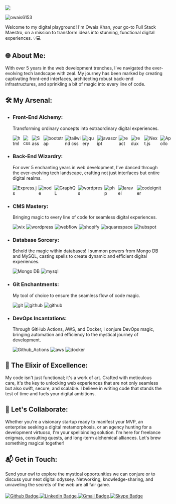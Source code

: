 <img src="https://media.licdn.com/dms/image/D4D16AQH2AE3fM1-C5Q/profile-displaybackgroundimage-shrink_350_1400/0/1696810472036?e=1709164800&v=beta&t=ktBYQ6wZtWy1PWWaCa5fhuAEyF-bDkwh3Gu2iKdsfHg" />

<p align="left"> <img src="https://komarev.com/ghpvc/?username=owais6153&label=Profile%20views&color=0e75b6&style=flat" alt="owais6153" /> </p>
Welcome to my digital playground! I'm Owais Khan, your go-to Full Stack Maestro, on a mission to transform ideas into stunning, functional digital experiences. 💡💻

<h2>🌐 About Me:</h2>
With over 5 years in the web development trenches, I've navigated the ever-evolving tech landscape with zeal. My journey has been marked by creating captivating front-end interfaces, architecting robust back-end infrastructures, and sprinkling a bit of magic into every line of code.

<h2>🛠️ My Arsenal:</h2>
<ul>
<li><h3>Front-End Alchemy:</h3>
<p>Transforming ordinary concepts into extraordinary digital experiences. </p>
<div style="display: flex; gap: 5px;">
<img src="https://img.shields.io/badge/-HTML5-E34F26?style=for-the-badge&logo=html5&logoColor=white" alt="html">
<img src="https://img.shields.io/badge/-CSS3-1572B6?style=for-the-badge&logo=css3" alt="css">
<img src="https://img.shields.io/badge/-Sass-CC6699?style=for-the-badge&logo=sass&logoColor=white" alt="Sass">
<img src="https://img.shields.io/badge/-Bootstrap-563D7C?style=for-the-badge&logo=bootstrap" alt="bootstrap">
<img src="https://img.shields.io/badge/-Tailwind-222?style=for-the-badge&logo=tailwindcss" alt="tailwind css">
<img src="https://img.shields.io/badge/jQuery-0769AD?style=for-the-badge&logo=jquery&logoColor=white" alt="jquery">
<img src="https://img.shields.io/badge/-JavaScript-black?style=for-the-badge&logo=javascript" alt="javascript">
<img src="https://img.shields.io/badge/-React-black?style=for-the-badge&logo=react" alt="react">
<img src="https://img.shields.io/badge/-Redux-764ABC?style=for-the-badge&logo=redux" alt="redux">
<img src="https://img.shields.io/badge/-Nextjs-556070?style=for-the-badge&logo=Next.js&logoColor=white" alt="Next.js">
<img alt="Apollo" src="https://img.shields.io/badge/-Apollo%20GraphQL-311C87?style=for-the-badge&logo=apollo-graphql&logoColor=white" />
</div></li>
<li><h3>Back-End Wizardry:</h3>
<p>For over 5 enchanting years in web development, I've danced through the ever-evolving tech landscape, crafting not just interfaces but entire digital realms.</p>
<div style="display: flex; gap: 5px;">
<img src="https://img.shields.io/badge/-Express-black?style=for-the-badge&logo=express" alt="Express.js">
<img src="https://img.shields.io/badge/-Node%20JS-80ae3b?style=for-the-badge&logoColor=white&logo=Node.js" alt="node">
<img alt="GraphQL" src="https://img.shields.io/badge/-GraphQL-E10098?style=for-the-badge&logo=graphql&logoColor=white" />
<img src="https://img.shields.io/badge/-Wordpress%20Backend-00749c?style=for-the-badge&logo=wordpress&logoColor=white" alt="wordpress">
  <img src="https://img.shields.io/badge/-Php-black?style=for-the-badge&logo=Php" alt="php">
<img src="https://img.shields.io/badge/-Laravel-E34F26?style=for-the-badge&logo=laravel&logoColor=white" alt="laravel">
<img src="https://img.shields.io/badge/-Codeigniter-black?style=for-the-badge&logo=codeigniter" alt="codeigniter">
</div></li>
<li><h3>CMS Mastery:</h3>
<p>Bringing magic to every line of code for seamless digital experiences.</p>
<div style="display: flex; gap: 5px;">
<img src="https://img.shields.io/badge/-WIX-black?style=for-the-badge&logo=wix" alt="wix">
<img src="https://img.shields.io/badge/-Wordpress-00749c?style=for-the-badge&logo=wordpress&logoColor=white" alt="wordpress">
<img src="https://img.shields.io/badge/-Webflow-black?style=for-the-badge&logo=webflow" alt="webflow">
<img src="https://img.shields.io/badge/-shopify-95bf47?style=for-the-badge&logoColor=white&logo=shopify" alt="shopify">
<img src="https://img.shields.io/badge/-squarespace-black?style=for-the-badge&logo=squarespace" alt="squarespace">
<img src="https://img.shields.io/badge/-hubspot-ff7e5e?style=for-the-badge&logoColor=white&logo=hubspot" alt="hubspot">
</div></li>
<li><h3>Database Sorcery:</h3>
<p>Behold the magic within databases! I summon powers from Mongo DB and MySQL, casting spells to create dynamic and efficient digital experiences.</p>
<div style="display: flex; gap: 5px;">
  <img src="https://img.shields.io/badge/-Mongo%20db-45a33d?style=for-the-badge&logoColor=white&logo=mongodb" alt="Mongo DB">
<img src="https://img.shields.io/badge/-MySQL-087993?style=for-the-badge&logoColor=white&logo=mysql" alt="mysql">
</div></li>
<li><h3>Git Enchantments:</h3>
<p>My tool of choice to ensure the seamless flow of code magic.</p>
<div style="display: flex; gap: 5px;">
<img src="https://img.shields.io/badge/-Git-f15536?style=for-the-badge&logoColor=white&logo=git" alt="git">
<img src="https://img.shields.io/badge/-github-black?style=for-the-badge&logoColor=white&logo=github" alt="github">
<img src="https://img.shields.io/badge/-bitbucket-black?style=for-the-badge&logoColor=white&logo=bitbucket" alt="github">
</div></li>
<li><h3>DevOps Incantations:</h3>
<p>Through GitHub Actions, AWS, and Docker, I conjure DevOps magic, bringing automation and efficiency to the mystical journey of development.</p>
<div style="display: flex; gap: 5px;">
<img src="https://img.shields.io/badge/-Github_Actions-2088FF?style=for-the-badge&logo=github-actions&logoColor=white" alt="Github_Actions">
<img src="https://img.shields.io/badge/Amazon%20AWS-232F3E?style=for-the-badge&logo=amazon-aws" alt="aws">
<img src="https://img.shields.io/badge/-docker-0db7ed?style=for-the-badge&logoColor=white&logo=docker" alt="docker">
</div></li>
</ul>

<h2>💎 The Elixir of Excellence:</h2>
My code isn't just functional; it's a work of art. Crafted with meticulous care, it's the key to unlocking web experiences that are not only seamless but also swift, secure, and scalable. I believe in writing code that stands the test of time and fuels your digital ambitions.

<h2>🤝 Let's Collaborate:</h2>
Whether you're a visionary startup ready to manifest your MVP, an enterprise seeking a digital metamorphosis, or an agency hunting for a development virtuoso, I'm your spellbinding solution. I'm here for freelance enigmas, consulting quests, and long-term alchemical alliances. Let's brew something magical together!

<h2>📬 Get in Touch:</h2>
Send your owl to explore the mystical opportunities we can conjure or to discuss your next digital odyssey. Networking, knowledge-sharing, and unraveling the secrets of the web are all fair game.
<br/><br />
<a href="https://github.com/owais6153"  align="center">
  <img  align="center" src="https://img.shields.io/badge/GitHub-%2312100E?style=for-the-badge&logo=Github&logoColor=white" alt="Github Badge"/>
</a>
<a href="https://www.linkedin.com/in/owais6153/"  align="center">
  <img align="center" src="https://img.shields.io/badge/LinkedIn-blue?style=for-the-badge&logo=linkedin&logoColor=white" alt="LinkedIn Badge"/>
</a>
  <a href="mailto:owais6153@gmail.com"  align="center">
  <img  align="center" src="https://img.shields.io/badge/Email-red?style=for-the-badge&logo=gmail&logoColor=white" alt="Gmail Badge"/>
</a>
<a href="https://join.skype.com/invite/v1ooCh7XlUdU"  align="center">
  <img  align="center" src="https://img.shields.io/badge/-Skype-00aff0?style=for-the-badge&logo=skype&logoColor=white" alt="Skype Badge"/>
</a>
